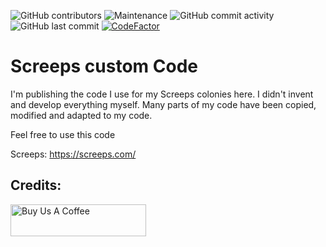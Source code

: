 ![GitHub contributors](https://img.shields.io/github/contributors/sebiweise/Screeps)
![Maintenance](https://img.shields.io/maintenance/yes/2021)
![GitHub commit activity](https://img.shields.io/github/commit-activity/m/sebiweise/Screeps)
![GitHub last commit](https://img.shields.io/github/last-commit/sebiweise/Screeps)
[![CodeFactor](https://www.codefactor.io/repository/github/sebiweise/screeps/badge)](https://www.codefactor.io/repository/github/sebiweise/screeps)

# Screeps custom Code

I'm publishing the code I use for my Screeps colonies here. I didn't invent and develop everything myself. Many parts of my code have been copied, modified and adapted to my code.

Feel free to use this code

Screeps: https://screeps.com/

## Credits:
<a href="https://www.buymeacoffee.com/sebiweise" target="_blank"><img src="https://cdn.buymeacoffee.com/buttons/v2/default-blue.png" alt="Buy Us A Coffee" height="51px" width="217px" /></a>

